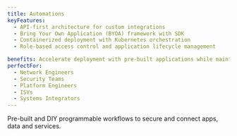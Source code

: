 ```yaml
---
title: Automations
keyFeatures:
  - API-first architecture for custom integrations
  - Bring Your Own Application (BYOA) framework with SDK
  - Containerized deployment with Kubernetes orchestration
  - Role-based access control and application lifecycle management

benefits: Accelerate deployment with pre-built applications while maintaining flexibility for custom solutions. Reduce development time by 70% with ready-to-use network functions. Ensure compatibility and security with certified applications.
perfectFor:
  - Network Engineers
  - Security Teams
  - Platform Engineers
  - ISVs
  - Systems Integrators
---
```


Pre-built and DIY programmable workflows to secure and connect apps, data and services.